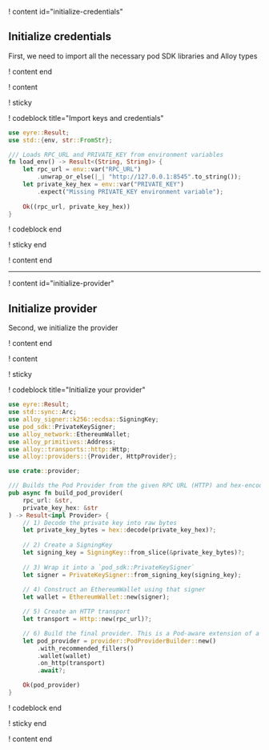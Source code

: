 ! content id="initialize-credentials"

## Initialize credentials

First, we need to import all the necessary pod SDK libraries and Alloy types

! content end

! content

! sticky

! codeblock title="Import keys and credentials"

<!-- prettier-ignore -->
```rust
use eyre::Result;
use std::{env, str::FromStr};

/// Loads RPC_URL and PRIVATE_KEY from environment variables
fn load_env() -> Result<(String, String)> {
    let rpc_url = env::var("RPC_URL")
        .unwrap_or_else(|_| "http://127.0.0.1:8545".to_string());
    let private_key_hex = env::var("PRIVATE_KEY")
        .expect("Missing PRIVATE_KEY environment variable");
    
    Ok((rpc_url, private_key_hex))
}
```

! codeblock end

! sticky end

! content end

---

! content id="initialize-provider"

## Initialize provider

Second, we initialize the provider

! content end

! content

! sticky

! codeblock title="Initialize your provider"

<!-- prettier-ignore -->
```rust
use eyre::Result;
use std::sync::Arc;
use alloy_signer::k256::ecdsa::SigningKey;
use pod_sdk::PrivateKeySigner;
use alloy_network::EthereumWallet;
use alloy_primitives::Address;
use alloy::transports::http::Http;
use alloy::providers::{Provider, HttpProvider};

use crate::provider;

/// Builds the Pod Provider from the given RPC URL (HTTP) and hex-encoded private key.
pub async fn build_pod_provider(
    rpc_url: &str,
    private_key_hex: &str
) -> Result<impl Provider> {
    // 1) Decode the private key into raw bytes
    let private_key_bytes = hex::decode(private_key_hex)?;
    
    // 2) Create a SigningKey
    let signing_key = SigningKey::from_slice(&private_key_bytes)?;
    
    // 3) Wrap it into a `pod_sdk::PrivateKeySigner`
    let signer = PrivateKeySigner::from_signing_key(signing_key);
    
    // 4) Construct an EthereumWallet using that signer
    let wallet = EthereumWallet::new(signer);

    // 5) Create an HTTP transport
    let transport = Http::new(rpc_url)?;

    // 6) Build the final provider. This is a Pod-aware extension of a typical `HttpProvider`.
    let pod_provider = provider::PodProviderBuilder::new()
        .with_recommended_fillers()
        .wallet(wallet)
        .on_http(transport)
        .await?;

    Ok(pod_provider)
}
```

! codeblock end

! sticky end

! content end
